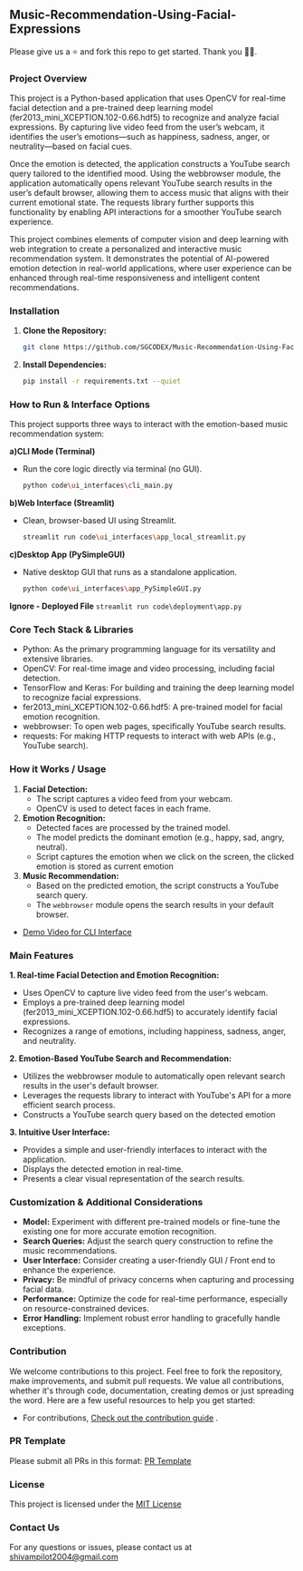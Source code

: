 ## Music-Recommendation-Using-Facial-Expressions

Please give us a ⭐ and fork this repo to get started. Thank you 🙌🙌.

### Project Overview

This project is a Python-based application that uses OpenCV for real-time facial detection and a pre-trained deep learning model (fer2013_mini_XCEPTION.102-0.66.hdf5) to recognize and analyze facial expressions. By capturing live video feed from the user’s webcam, it identifies the user’s emotions—such as happiness, sadness, anger, or neutrality—based on facial cues.

Once the emotion is detected, the application constructs a YouTube search query tailored to the identified mood. Using the webbrowser module, the application automatically opens relevant YouTube search results in the user’s default browser, allowing them to access music that aligns with their current emotional state. The requests library further supports this functionality by enabling API interactions for a smoother YouTube search experience.

This project combines elements of computer vision and deep learning with web integration to create a personalized and interactive music recommendation system. It demonstrates the potential of AI-powered emotion detection in real-world applications, where user experience can be enhanced through real-time responsiveness and intelligent content recommendations.

### Installation

1.  **Clone the Repository:**
    ```bash
    git clone https://github.com/SGCODEX/Music-Recommendation-Using-Facial-Expressions.git
    ```
2.  **Install Dependencies:**
    ```bash
    pip install -r requirements.txt --quiet
    ```
    
### How to Run & Interface Options

This project supports three ways to interact with the emotion-based music recommendation system:

**a)CLI Mode (Terminal)**
- Run the core logic directly via terminal (no GUI).
    ```bash
    python code\ui_interfaces\cli_main.py
    ```
**b)Web Interface (Streamlit)**
- Clean, browser-based UI using Streamlit.
    ```bash
    streamlit run code\ui_interfaces\app_local_streamlit.py
    ```
**c)Desktop App (PySimpleGUI)**
- Native desktop GUI that runs as a standalone application.
    ```bash
    python code\ui_interfaces\app_PySimpleGUI.py
    ```
**Ignore - Deployed File**
    ```
    streamlit run code\deployment\app.py
    ```

### Core Tech Stack & Libraries

- Python: As the primary programming language for its versatility and extensive libraries.
- OpenCV: For real-time image and video processing, including facial detection.
- TensorFlow and Keras: For building and training the deep learning model to recognize facial expressions.
- fer2013_mini_XCEPTION.102-0.66.hdf5: A pre-trained model for facial emotion recognition.
- webbrowser: To open web pages, specifically YouTube search results.
- requests: For making HTTP requests to interact with web APIs (e.g., YouTube search).

### How it Works / Usage

1.  **Facial Detection:**
      - The script captures a video feed from your webcam.
      - OpenCV is used to detect faces in each frame.
2.  **Emotion Recognition:**
      - Detected faces are processed by the trained model.
      - The model predicts the dominant emotion (e.g., happy, sad, angry, neutral).
      - Script captures the emotion when we click on the screen, the clicked emotion is stored as current emotion
3.  **Music Recommendation:**
      - Based on the predicted emotion, the script constructs a YouTube search query.
      - The `webbrowser` module opens the search results in your default browser.

- [Demo Video for CLI Interface](https://www.youtube.com/watch?v=Qj5yUBjSr7I)

### Main Features
**1. Real-time Facial Detection and Emotion Recognition:**
   - Uses OpenCV to capture live video feed from the user's webcam.
   - Employs a pre-trained deep learning model (fer2013_mini_XCEPTION.102-0.66.hdf5) to accurately identify facial expressions.
   - Recognizes a range of emotions, including happiness, sadness, anger, and neutrality.

**2. Emotion-Based YouTube Search and Recommendation:** 
   - Utilizes the webbrowser module to automatically open relevant search results in the user's default browser.
   - Leverages the requests library to interact with YouTube's API for a more efficient search process.
   - Constructs a YouTube search query based on the detected emotion

**3. Intuitive User Interface:**
   - Provides a simple and user-friendly interfaces to interact with the application.
   - Displays the detected emotion in real-time.
   - Presents a clear visual representation of the search results.

### Customization & Additional Considerations

  - **Model:** Experiment with different pre-trained models or fine-tune the existing one for more accurate emotion recognition.
  - **Search Queries:** Adjust the search query construction to refine the music recommendations.
  - **User Interface:** Consider creating a user-friendly GUI / Front end to enhance the experience.
  - **Privacy:** Be mindful of privacy concerns when capturing and processing facial data.
  - **Performance:** Optimize the code for real-time performance, especially on resource-constrained devices.
  - **Error Handling:** Implement robust error handling to gracefully handle exceptions.

### Contribution

We welcome contributions to this project. Feel free to fork the repository, make improvements, and submit pull requests.
We value all contributions, whether it's through code, documentation, creating demos or just spreading the word.
Here are a few useful resources to help you get started:
- For contributions, [Check out the contribution guide](https://github.com/SGCODEX/Music-Recommendation-Using-Facial-Expressions/blob/main/CONTRIBUTING.md) .

### PR Template

Please submit all PRs in this format: [PR Template](https://github.com/SGCODEX/Music-Recommendation-Using-Facial-Expressions/blob/main/CONTRIBUTING.md#pr-template)

### License

This project is licensed under the [MIT License](https://github.com/SGCODEX/Music-Recommendation-Using-Facial-Expressions/blob/main/LICENSE)

### Contact Us

For any questions or issues, please contact us at shivampilot2004@gmail.com

